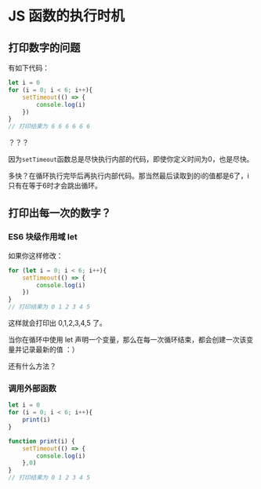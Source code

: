 # JS 函数的执行时机


## 打印数字的问题

有如下代码：

```js
let i = 0
for (i = 0; i < 6; i++){
    setTimeout(() => {
        console.log(i)
    })
}
// 打印结果为 6 6 6 6 6 6
```

？？？

因为`setTimeout`函数总是尽快执行内部的代码，即使你定义时间为0，也是尽快。

多快？在循环执行完毕后再执行内部代码。那当然最后读取到的i的值都是6了，i只有在等于6时才会跳出循环。

## 打印出每一次的数字？

### ES6 块级作用域 let

如果你这样修改：

```js
for (let i = 0; i < 6; i++){
    setTimeout(() => {
        console.log(i)
    })
}
// 打印结果为 0 1 2 3 4 5
```

这样就会打印出 0,1,2,3,4,5 了。

当你在循环中使用 let 声明一个变量，那么在每一次循环结束，都会创建一次该变量并记录最新的值 ：）

还有什么方法？

### 调用外部函数

```js
let i = 0
for (i = 0; i < 6; i++){
    print(i)
}

function print(i) {
    setTimeout(() => {
        console.log(i)
    },0)
}
// 打印结果为 0 1 2 3 4 5
```